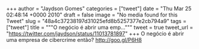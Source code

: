 
+++
author = "Jaydson Gomes"
categories = ["tweet"]
date = "Thu Mar 25 02:48:14 +0000 2010"
draft = false
image = "No media found for this Tweet"
slug = "48a4c37238197d31025efd8b5257377e2cb794a9"
tags = ["tweet"]
title = """O negócio é abrir uma emp..."""
tweet = true
tweet_url = "https://twitter.com/jaydson/status/11013781897"
+++
O negócio é abrir uma empresa de cibercrime então? http://goo.gl/P6H8
